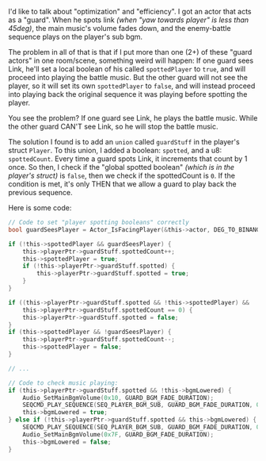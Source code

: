 I'd like to talk about "optimization" and "efficiency".
I got an actor that acts as a "guard". When he spots link *(when "yaw towards player" is less than 45deg)*, 
the main music's volume fades down, and the enemy-battle sequence plays on the player's sub bgm.

The problem in all of that is that if I put more than one (2+) of these "guard actors" 
in one room/scene, something weird will happen:
If one guard sees Link, he'll set a local boolean of his called `spottedPlayer` to `true`, 
and will proceed into playing the battle music. But the other guard will not see the player, 
so it will set its own `spottedPlayer` to `false`, and will instead proceed 
into playing back the original sequence it was playing before spotting the player.

You see the problem? If one guard see Link, he plays the battle music. 
While the other guard CAN'T see Link, so he will stop the battle music.

The solution I found is to add an `union` called `guardStuff` in the player's struct `Player`. 
To this union, I added  a boolean: `spotted`, and a u8: `spottedCount`.
Every time a guard spots Link, it increments that count by 1 once. 
So then, I check if the "global spotted boolean" *(which is in the player's struct)* is `false`, 
then we check if the spottedCount is `0`. If the condition is met, it's only THEN that 
we allow a guard to play back the previous sequence.

Here is some code:

```c
// Code to set "player spotting booleans" correctly
bool guardSeesPlayer = Actor_IsFacingPlayer(&this->actor, DEG_TO_BINANG(45)) && this->actor.xzDistToPlayer < 500.0f;

if (!this->spottedPlayer && guardSeesPlayer) {
    this->playerPtr->guardStuff.spottedCount++;
    this->spottedPlayer = true;
    if (!this->playerPtr->guardStuff.spotted) {
        this->playerPtr->guardStuff.spotted = true;
    }
}

if ((this->playerPtr->guardStuff.spotted && !this->spottedPlayer) && 
    this->playerPtr->guardStuff.spottedCount == 0) {
    this->playerPtr->guardStuff.spotted = false;
}
if (this->spottedPlayer && !guardSeesPlayer) {
    this->playerPtr->guardStuff.spottedCount--;
    this->spottedPlayer = false;
}

// ...

// Code to check music playing:
if (this->playerPtr->guardStuff.spotted && !this->bgmLowered) {
    Audio_SetMainBgmVolume(0x10, GUARD_BGM_FADE_DURATION);
    SEQCMD_PLAY_SEQUENCE(SEQ_PLAYER_BGM_SUB, GUARD_BGM_FADE_DURATION, 0, NA_BGM_ENEMY);
    this->bgmLowered = true;
} else if (!this->playerPtr->guardStuff.spotted && this->bgmLowered) {
    SEQCMD_PLAY_SEQUENCE(SEQ_PLAYER_BGM_SUB, GUARD_BGM_FADE_DURATION, 0, NA_BGM_NO_MUSIC);
    Audio_SetMainBgmVolume(0x7F, GUARD_BGM_FADE_DURATION);
    this->bgmLowered = false;
}
```